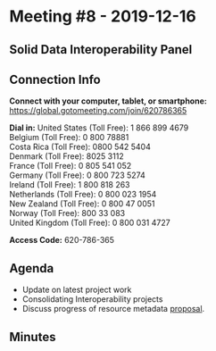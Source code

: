 # Meeting #8 - 2019-12-16
## Solid Data Interoperability Panel

## Connection Info
__Connect with your computer, tablet, or smartphone:__
https://global.gotomeeting.com/join/620786365

__Dial in:__
United States (Toll Free): 1 866 899 4679  
Belgium (Toll Free): 0 800 78881  
Costa Rica (Toll Free): 0800 542 5404  
Denmark (Toll Free): 8025 3112  
France (Toll Free): 0 805 541 052  
Germany (Toll Free): 0 800 723 5274  
Ireland (Toll Free): 1 800 818 263  
Netherlands (Toll Free): 0 800 023 1954  
New Zealand (Toll Free): 0 800 47 0051  
Norway (Toll Free): 800 33 083  
United Kingdom (Toll Free): 0 800 031 4727

__Access Code:__ 620-786-365

## Agenda

- Update on latest project work
- Consolidating Interoperability projects
- Discuss progress of resource metadata [proposal](https://github.com/solid/data-interoperability-panel/blob/resource-metadata/resource-metadata/hypothesis.md).

## Minutes
